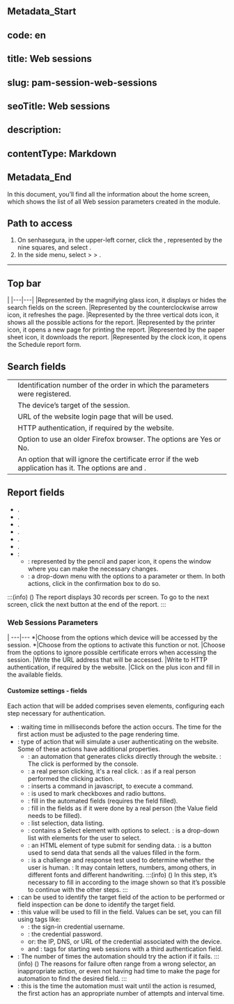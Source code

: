 ## Metadata_Start 
## code: en
## title: Web sessions 
## slug: pam-session-web-sessions 
## seoTitle: Web sessions 
## description:  
## contentType: Markdown 
## Metadata_End
In this document, you’ll find all the information about the  home screen, which shows the list of all Web session parameters created in the  module.

## Path to access

1. On senhasegura, in the upper-left corner, click the , represented by the nine squares, and select .
2. In the side menu, select  >  > .

---
## Top bar
|
|---|---|
|Represented by the magnifying glass icon, it displays or hides the search fields on the screen.
|Represented by the counterclockwise arrow icon, it refreshes the page.
|Represented by the three vertical dots icon, it shows all the possible actions for the report.
|Represented by the printer icon, it opens a new page for printing the report.
|Represented by the paper sheet icon, it downloads the report.
|Represented by the clock icon, it opens the Schedule report form.

## Search fields
| | |
|---|---|
| | Identification number of the order in which the parameters were registered.|
| | The device’s target of the session.|
| | URL of the website login page that will be used.|
| | HTTP authentication, if required by the website.|
| | Option to use an older Firefox browser. The options are Yes or No.|
|  | An option that will ignore the certificate error if the web application has it. The options are  and . |


## Report fields

* .
* .
* .
* .
* .
* .
* :
    * : represented by the pencil and paper icon, it opens the  window where you can make the necessary changes.
    * : a drop-down menu with the options to  a parameter or  them. In both actions, click  in the confirmation box to do so.

:::(info) ()
The report displays 30 records per screen. To go to the next screen, click the next button at the end of the report.
:::

### Web Sessions Parameters

|
---|---
*|Choose from the options which device will be accessed by the session.
*|Choose from the options to activate this function or not.
|Choose from the options to ignore possible certificate errors when accessing the session.
|Write the URL address that will be accessed.
|Write to HTTP authentication, if required by the website.
|Click on the plus icon and fill in the available fields. 


#### Customize settings - fields
Each action that will be added comprises seven elements, configuring each step necessary for authentication.

* : waiting time in milliseconds before the action occurs. The time for the first action must be adjusted to the page rendering time.
* : type of action that will simulate a user authenticating on the website. Some of these actions have additional properties.
    * : an automation that generates clicks directly through the website. : The click is performed by the console.
    * : a real person clicking, it's a real click. : as if a real person performed the clicking action.
    * : inserts a command in javascript, to execute a command.
    * : is used to mark checkboxes and radio buttons.
    * : fill in the automated fields (requires the  field filled).
    * : fill in the fields as if it were done by a real person (the Value field needs to be filled).
    * : list selection, data listing.
    * : contains a Select element with options to select. : is a drop-down list with elements for the user to select.
    * : an HTML element of type submit for sending data. : is a button used to send data that sends all the values ​​filled in the form.
    * : is a challenge and response test used to determine whether the user is human. : It may contain letters, numbers, among others, in different fonts and different handwriting.
        :::(info) ()
        In this step, it’s necessary to fill in according to the image shown so that it’s possible to continue with the other steps.
        :::
* : can be used  to identify the target field of the action to be performed or field inspection can be done to identify the target field.
* : this value will be used to fill in the field. Values ​​can be set, you can fill using tags like:
    * : the sign-in credential username.
    * : the credential password.
    *  or: the IP, DNS, or URL of the credential associated with the device.
    *  and : tags for starting web sessions with a third authentication field.
* : The number of times the automation should try the action if it fails.
    :::(info) ()
    The reasons for failure often range from a wrong selector, an inappropriate action, or even not having had time to make the page for automation to find the desired field.
    :::
* : this is the time the automation must wait until the action is resumed, the first action has an appropriate number of attempts and interval time.
